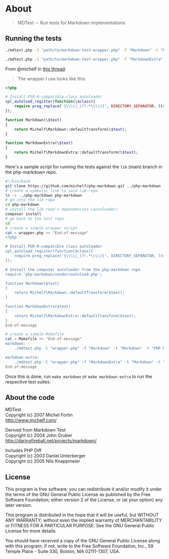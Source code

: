 About
=====
>MDTest -- Run tests for Markdown implementations

Running the tests
-----------------
```bash
./mdtest.php -l "path/to/markdown-test-wrapper.php" -f "Markdown" -t "Markdown" -t "PHP Markdown" -n
```
```bash
./mdtest.php -l "path/to/markdown-test-wrapper.php" -f "MarkdownExtra" -t "Markdown" -t "PHP Markdown" -t "PHP Markdown Extra" -n
```

From @michelf in [this thread][comment]:
>The wrapper I use looks like this:

```php
<?php

# Install PSR-0-compatible class autoloader
spl_autoload_register(function(\$class){
	require preg_replace('{\\\\|_(?!.*\\\\)}', DIRECTORY_SEPARATOR, ltrim(\$class, '\\')).'.php';
});

function Markdown(\$text)
{
	return Michelf\Markdown::defaultTransform(\$text);
}

function MarkdownExtra(\$text)
{
	return Michelf\MarkdownExtra::defaultTransform(\$text);
}
```

[comment]: https://github.com/michelf/mdtest/pull/3#issuecomment-16228356

Here's a sample script for running the tests against the `lib` (main) branch
in the php-markdown repo.
```bash
#!/bin/bash
git clone https://github.com/michelf/php-markdown.git ../php-markdown
# create a symbolic link to said lib repo
ln -s ../php-markdown php-markdown
# go into the lib repo
cd php-markdown
# install the lib repo's dependencies (autoloader)
composer install
# go back to the test repo
cd -
# create a simple wrapper script
cat > wrapper.php << "End-of-message"
<?php

# Install PSR-0-compatible class autoloader
spl_autoload_register(function($class){
	require preg_replace('{\\\\|_(?!.*\\\\)}', DIRECTORY_SEPARATOR, ltrim($class, '\\')).'.php';
});

# Install the composer autoloader from the php-markdown repo
require 'php-markdown/vendor/autoload.php';

function Markdown($text)
{
	return Michelf\Markdown::defaultTransform($text);
}

function MarkdownExtra($text)
{
	return Michelf\MarkdownExtra::defaultTransform($text);
}
End-of-message

# create a simple Makefile
cat > Makefile << "End-of-message"
markdown:
	./mdtest.php -l "wrapper.php" -f "Markdown" -t "Markdown" -t "PHP Markdown" -n

markdown-extra:
	./mdtest.php -l "wrapper.php" -f "MarkdownExtra" -t "Markdown" -t "PHP Markdown" -t "PHP Markdown Extra" -n
End-of-message
```

Once this is done, run `make markdown` or `make markdown-extra` to run the
respective test suites.

About the code
--------------
MDTest<br>
Copyright (c) 2007 Michel Fortin<br>
<http://www.michelf.com/><br>

Derived from Markdown Test<br>
Copyright (c) 2004 John Gruber<br>
<http://daringfireball.net/projects/markdown/><br>

Includes PHP Diff<br>
Copyright (c) 2003 Daniel Unterberger<br>
Copyright (c) 2005 Nils Knappmeier<br>

License
-------
This program is free software; you can redistribute it and/or
modify it under the terms of the GNU General Public License
as published by the Free Software Foundation; either version 2
of the License, or (at your option) any later version.

This program is distributed in the hope that it will be useful,
but WITHOUT ANY WARRANTY; without even the implied warranty of
MERCHANTABILITY or FITNESS FOR A PARTICULAR PURPOSE.  See the
GNU General Public License for more details.

You should have received a copy of the GNU General Public License
along with this program; if not, write to the Free Software
Foundation, Inc., 59 Temple Place - Suite 330, Boston, MA  02111-1307, USA.

